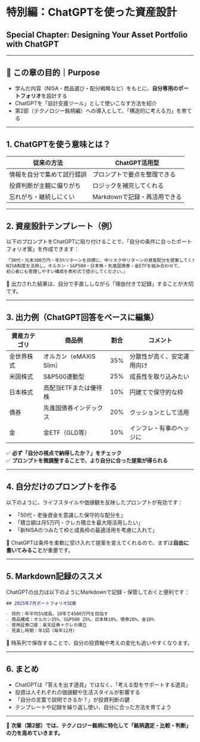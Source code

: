 # 特別編：ChatGPTを使った資産設計  
## Special Chapter: Designing Your Asset Portfolio with ChatGPT

---

## 📌 この章の目的｜Purpose

- 学んだ内容（NISA・商品選び・配分戦略など）をもとに、**自分専用のポートフォリオ**を設計する
- ChatGPTを「設計支援ツール」として使いこなす方法を紹介
- 第2部（テクノロジー銘柄編）への導入として、「構造的に考える力」を育てる

---

## 1. ChatGPTを使う意味とは？

| 従来の方法 | ChatGPT活用型 |
|------------|----------------|
| 情報を自分で集めて試行錯誤 | プロンプトで要点を整理できる |
| 投資判断が主観に偏りがち | ロジックを補完してくれる |
| 忘れがち・継続しにくい | Markdownで記録・再活用できる |

---

## 2. 資産設計テンプレート（例）

以下のプロンプトをChatGPTに貼り付けることで、「自分の条件に合ったポートフォリオ案」を作成できます：

```markdown
「30代・元本300万円・年5%リターンを目標に、中リスク中リターンの資産配分を提案してください。
NISA制度を活用し、オルカン・S&P500・日本株・先進国債券・金ETFを組み合わせて、
初心者にも管理しやすい構成を表形式で提示してください。」
```

📌 出力された結果は、自分で手直ししながら「理由付きで記録」することが大切です。

---

## 3. 出力例（ChatGPT回答をベースに編集）

| 資産カテゴリ | 商品例                       | 割合 | コメント                        |
|--------------|------------------------------|------|---------------------------------|
| 全世界株式   | オルカン（eMAXIS Slim）     | 35%  | 分散性が高く、安定運用向け     |
| 米国株式     | S&P500連動型                | 25%  | 成長性を取り込みたい           |
| 日本株式     | 高配当ETFまたは優待株        | 10%  | 円建てで保守的な枠             |
| 債券         | 先進国債券インデックス       | 20%  | クッションとして活用           |
| 金           | 金ETF（GLD等）               | 10%  | インフレ・有事のヘッジに       |

✅ **必ず「自分の視点で納得したか？」をチェック**  
✅ **プロンプトを微調整することで、より自分に合った提案が得られる**

---

## 4. 自分だけのプロンプトを作る

以下のように、ライフスタイルや価値観を反映したプロンプトが有効です：

- 「50代・老後資金を意識した保守的な配分を」
- 「積立額は月5万円・クレカ積立を最大限活用したい」
- 「新NISAのつみたて枠と成長枠の最適活用を考慮に入れて」

📝 ChatGPTは条件を柔軟に受け入れて提案を変えてくれるので、まずは**自由に書いてみること**が重要です。

---

## 5. Markdown記録のススメ

ChatGPTの出力は以下のようにMarkdownで記録・保管しておくと便利です：

```markdown
## 2025年7月ポートフォリオ試案

- 目的：年平均5%成長、10年で4500万円を目指す
- 商品構成：オルカン35%、S&P500 25%、日本株10%、債券20%、金10%
- 使用証券口座：楽天証券＋クレカ積立
- 見直し時期：年1回（毎年12月）
```

📌 時系列で保存することで、自分の投資軸や考えの変化も追いやすくなります。

---

## 6. まとめ

- ChatGPTは「答えを出す道具」ではなく、「考える型をサポートする道具」  
- 投資は人それぞれの価値観や生活スタイルが影響する  
- 「自分の言葉で説明できるか？」が投資判断の鍵  
- テンプレートや記録を繰り返し使い、自分に合った方法を育てよう

---

📘 **次章（第2部）では、テクノロジー銘柄に特化して「銘柄選定・比較・判断」の力を高めていきます。**
